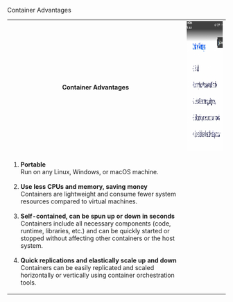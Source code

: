 Container Advantages 

<table>
  <tr>
    <th>Container Advantages</th>
    <td>
     <img src="02-Container-Advantages.png" alt="Container Advantages" width="300" height="300">
      </td>
  </tr>
  <tr>
    <td>
      <ol>
        <li><strong>Portable</strong><br>
        Run on any Linux, Windows, or macOS machine.</li>
        <br>
        <li><strong>Use less CPUs and memory, saving money</strong><br>
        Containers are lightweight and consume fewer system resources compared to virtual machines.</li>
        <br>
        <li><strong>Self-contained, can be spun up or down in seconds</strong><br>
        Containers include all necessary components (code, runtime, libraries, etc.) and can be quickly started or stopped without affecting other containers or the host system.</li>
        <br>
        <li><strong>Quick replications and elastically scale up and down</strong><br>
        Containers can be easily replicated and scaled horizontally or vertically using container orchestration tools.</li>
      </ol>
    </td>
  </tr>
</table>